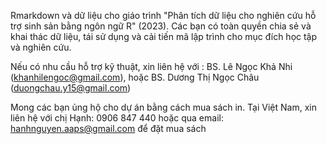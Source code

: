 Rmarkdown và dữ liệu cho giáo trình "Phân tích dữ liệu cho nghiên cứu hỗ trợ sinh sản bằng ngôn ngữ R" (2023). 
Các bạn có toàn quyền chia sẻ và khai thác dữ liệu, tái sử dụng và cải tiến mã lập trình cho mục đích học tập và nghiên cứu. 

Nếu có nhu cầu hỗ trợ kỹ thuật, xin liên hệ với :
BS. Lê Ngọc Khả Nhi (khanhilengoc@gmail.com), hoặc
BS. Dương Thị Ngọc Châu (duongchau.y15@gmail.com)

Mong các bạn ủng hộ cho dự án bằng cách mua sách in. 
Tại Việt Nam, xin liên hệ với chị Hạnh: 0906 847 440 
hoặc qua email: hanhnguyen.aaps@gmail.com để đặt mua sách
